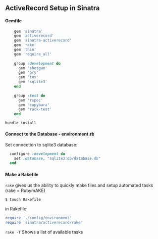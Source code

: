 ActiveRecord Setup in Sinatra
-----------------------------

#### Gemfile

```ruby
    gem 'sinatra'
    gem 'activerecord'
    gem 'sinatra-activerecord'
    gem 'rake'
    gem 'thin'
    gem 'require_all'
    
    group :development do
      gem 'shotgun'
      gem 'pry'
      gem 'tux'
      gem 'sqlite3'
    end
    
    group :test do
      gem 'rspec'
      gem 'capybara'
      gem 'rack-test'
    end
```

`bundle install`

#### Connect to the Database - environment.rb

Set connection to sqlite3 database:

```ruby
  configure :development do
    set :database, "sqlite3:db/database.db"
  end
```

#### Make a Rakefile

`rake` gives us the ability to quickly make files and setup automated tasks (rake = RubymAKE)

` $ touch Rakefile `

in Rakefile:

```ruby
require './config/environment'
require 'sinatra/activerecord/rake'
```

`rake -T` Shows a list of available tasks

